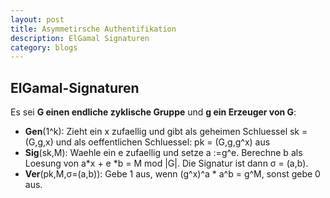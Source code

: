 ```yaml
---
layout: post
title: Asymmetirsche Authentifikation
description: ElGamal Signaturen
category: blogs
---
```


## ElGamal-Signaturen

Es sei **G einen endliche zyklische Gruppe** und **g ein Erzeuger von G**:

* **Gen**(1^k): Zieht ein x zufaellig und gibt als geheimen Schluessel sk = (G,g,x) und als oeffentlichen Schluessel: pk = (G,g,g^x) aus
* **Sig**(sk,M): Waehle ein e zufaellig und setze a :=g^e. Berechne b als Loesung von a*x + e *b = M mod |G|. Die Signatur ist dann σ  = (a,b).
* **Ver**(pk,M,σ=(a,b)): Gebe 1 aus, wenn (g^x)^a * a^b = g^M, sonst gebe 0 aus.


[Yange]:    http://camscofie.github.io  "Yange"
